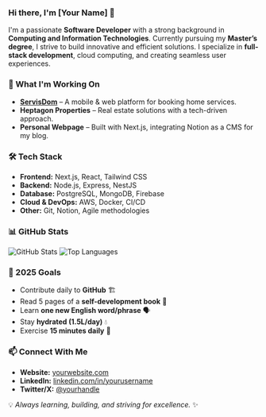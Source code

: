 ### Hi there, I'm [Your Name] 👋

I'm a passionate **Software Developer** with a strong background in **Computing and Information Technologies**. Currently pursuing my **Master’s degree**, I strive to build innovative and efficient solutions. I specialize in **full-stack development**, cloud computing, and creating seamless user experiences.

### 🚀 What I'm Working On
- **[ServisDom](https://github.com/yourusername/servisdom)** – A mobile & web platform for booking home services.
- **Heptagon Properties** – Real estate solutions with a tech-driven approach.
- **Personal Webpage** – Built with Next.js, integrating Notion as a CMS for my blog.

### 🛠️ Tech Stack
- **Frontend:** Next.js, React, Tailwind CSS
- **Backend:** Node.js, Express, NestJS
- **Database:** PostgreSQL, MongoDB, Firebase
- **Cloud & DevOps:** AWS, Docker, CI/CD
- **Other:** Git, Notion, Agile methodologies

### 📊 GitHub Stats
![GitHub Stats](https://github-readme-stats.vercel.app/api?username=dnlmkhlv&show_icons=true&theme=radical)
![Top Languages](https://github-readme-stats.vercel.app/api/top-langs/?username=dnlmkhlv&layout=compact&theme=radical)

### 📌 2025 Goals
- Contribute daily to **GitHub** 🏗️
- Read 5 pages of a **self-development book** 📖
- Learn **one new English word/phrase** 🗣️
- Stay **hydrated (1.5L/day)** 💧
- Exercise **15 minutes daily** 💪

### 📫 Connect With Me
- **Website:** [yourwebsite.com](https://yourwebsite.com)
- **LinkedIn:** [linkedin.com/in/yourusername](https://linkedin.com/in/yourusername)
- **Twitter/X:** [@yourhandle](https://twitter.com/yourhandle)

💡 *Always learning, building, and striving for excellence.* ✨
